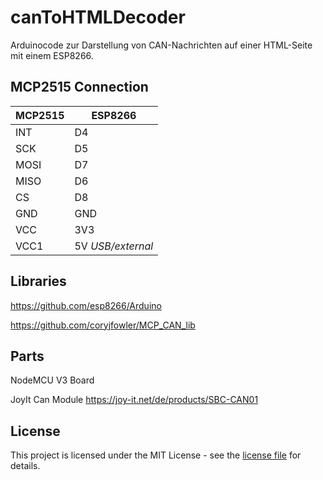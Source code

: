 # canToHTMLDecoder
Arduinocode zur Darstellung von CAN-Nachrichten auf einer HTML-Seite mit einem ESP8266.


## MCP2515 Connection
| MCP2515 | ESP8266 |
| ------- | ------- |
| INT     | D4      |
| SCK     | D5      |
| MOSI    | D7      |
| MISO    | D6      |
| CS      | D8      |
| GND     | GND     |
| VCC     | 3V3     |
| VCC1    | 5V *USB/external* |


## Libraries
https://github.com/esp8266/Arduino

https://github.com/coryjfowler/MCP_CAN_lib



## Parts
NodeMCU V3 Board

JoyIt Can Module  https://joy-it.net/de/products/SBC-CAN01


## License
This project is licensed under the MIT License - see the [license file](LICENSE) for details.
